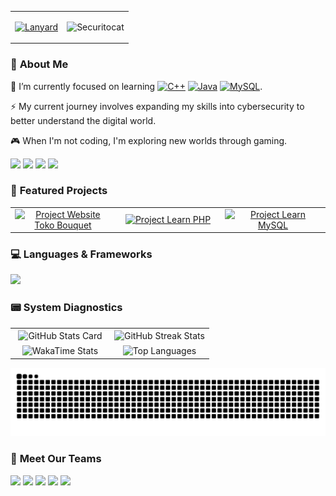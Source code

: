 <div align="center">
  <table>
    <tr>
      <td align="center" valign="middle">

[![Lanyard](https://lanyard-profile-readme.vercel.app/api/1134220267535745065?theme=dark&bg=1c1c1c&borderRadius=8px)](https://discord.com/users/1134220267535745065)

</td>
      <td align="center" valign="middle">
        <img src="https://user-images.githubusercontent.com/74038190/225813708-98b745f2-7d22-48cf-9150-083f1b00d6c9.gif" alt="Securitocat" width="350"/>
      </td>
    </tr>
  </table>
</div>

### 🤔 **About Me**

🌱 I’m currently focused on learning
<a href="https://github.com/Arganata-on/learn-cpp">
<img src="https://img.shields.io/badge/C++-%2300599C?style=flat&logo=c%2B%2B&logoColor=white" alt="C++" /></a>
<a href="https://github.com/Arganata-on/learn-java">
<img src="https://img.shields.io/badge/Java-%23ED8B00?style=flat&logo=openjdk&logoColor=white" alt="Java" /></a>
<a href="https://github.com/Arganata-on/learn-mysql">
<img src="https://img.shields.io/badge/mysql-%234479A1?style=flat&logo=mysql&logoColor=white" alt="MySQL" /></a>.

⚡ My current journey involves expanding my skills into cybersecurity to better understand the digital world.

🎮 When I'm not coding, I'm exploring new worlds through gaming.

<p>
<a href="mailto:arganata.on@gmail.com">
<img src="https://img.shields.io/badge/Gmail-D14836?logo=gmail&logoColor=white" /></a>
<a href="https://discordapp.com/users/1134220267535745065" ><img src="https://img.shields.io/badge/Discord-%235865F2.svg?&logo=discord&logoColor=white" /></a>
<a href="https://www.youtube.com/@Arganata.YouTube" ><img src="https://img.shields.io/badge/YouTube-%23FF0000.svg?style=flat&logo=youtube&logoColor=white" /></a>
<a href="https://www.instagram.com/arganata.on/" ><img src="https://img.shields.io/badge/Instagram-%23E4405F.svg?logo=Instagram&logoColor=white" /></a>
</p>

### 🚀 **Featured Projects**

<table width="100%">
  <tr>
    <td width="25%" align="center">
      <a href="https://github.com/Arganata-on/website-toko-bouquet">
        <picture>
          <source media="(prefers-color-scheme: dark)" srcset="https://github-readme-stats.vercel.app/api/pin/?username=Arganata-on&layout=compact&hide_border=true&repo=website-toko-bouquet&theme=tokyonight">
          <source media="(prefers-color-scheme: light)" srcset="https://github-readme-stats.vercel.app/api/pin/?username=Arganata-on&layout=compact&hide_border=true&repo=website-toko-bouquet&theme=buefy">
          <img src="https://github-readme-stats.vercel.app/api/pin/?username=Arganata-on&layout=compact&hide_border=true&repo=website-toko-bouquet&theme=tokyonight" alt="Project Website Toko Bouquet">
        </picture>
      </a>
    </td>
    <td width="25%" align="center">
      <a href="https://github.com/Arganata-on/learn-php">
        <picture>
          <source media="(prefers-color-scheme: dark)" srcset="https://github-readme-stats.vercel.app/api/pin/?username=Arganata-on&layout=compact&hide_border=true&repo=learn-php&theme=tokyonight">
          <source media="(prefers-color-scheme: light)" srcset="https://github-readme-stats.vercel.app/api/pin/?username=Arganata-on&layout=compact&hide_border=true&repo=learn-php&theme=buefy">
          <img src="https://github-readme-stats.vercel.app/api/pin/?username=Arganata-on&layout=compact&hide_border=true&repo=learn-php&theme=tokyonight" alt="Project Learn PHP">
        </picture>
      </a>
    </td>
    <td width="25%" align="center">
      <a href="https://github.com/Arganata-on/learn-mysql">
        <picture>
          <source media="(prefers-color-scheme: dark)" srcset="https://github-readme-stats.vercel.app/api/pin/?username=Arganata-on&layout=compact&hide_border=true&repo=learn-mysql&theme=tokyonight">
          <source media="(prefers-color-scheme: light)" srcset="https://github-readme-stats.vercel.app/api/pin/?username=Arganata-on&layout=compact&hide_border=true&repo=learn-mysql&theme=buefy">
          <img src="https://github-readme-stats.vercel.app/api/pin/?username=Arganata-on&layout=compact&hide_border=true&repo=learn-mysql&theme=tokyonight" alt="Project Learn MySQL">
        </picture>
      </a>
    </td>
  </tr>
</table>

### 💻 **Languages & Frameworks**

<p>
  <img src="https://skillicons.dev/icons?i=cpp,java,php,html,css,mysql,git,vscode,idea,stackoverflow" />
</p>

### 📟 **System Diagnostics**

<table width="100%">
  <tr>
    <td width="50%" align="center">
      <picture>
        <source media="(prefers-color-scheme: dark)" srcset="https://github-readme-stats.vercel.app/api?username=Arganata-on&layout=compact&show_icons=true&theme=tokyonight&hide_border=true&count_private=true">
        <source media="(prefers-color-scheme: light)" srcset="https://github-readme-stats.vercel.app/api?username=Arganata-on&layout=compact&show_icons=true&theme=buefy&hide_border=true&count_private=true">
        <img align="center" src="https://github-readme-stats.vercel.app/api?username=Arganata-on&layout=compact&show_icons=true&theme=tokyonight&hide_border=true&count_private=true" alt="GitHub Stats Card">
      </picture>
    </td>
    <td width="50%" align="center">
     <picture>
    <source media="(prefers-color-scheme: dark)" srcset="https://github-readme-streak-stats.herokuapp.com/?user=Arganata-on&theme=tokyonight&hide_border=true">
    <source media="(prefers-color-scheme: light)" srcset="https://github-readme-streak-stats.herokuapp.com/?user=Arganata-on&theme=buefy&hide_border=true">
    <img align="center" src="https://github-readme-streak-stats.herokuapp.com/?user=Arganata-on&theme=tokyonight&hide_border=true" alt="GitHub Streak Stats">
</picture>
    </td>
  </tr>
  <tr>
    <td width="50%" align="center">
      <picture>
        <source media="(prefers-color-scheme: dark)" srcset="https://github-readme-stats.vercel.app/api/wakatime?username=Arganata&layout=compact&theme=tokyonight&hide_border=true&langs_count=6">
        <source media="(prefers-color-scheme: light)" srcset="https://github-readme-stats.vercel.app/api/wakatime?username=Arganata&layout=compact&theme=buefy&hide_border=true&langs_count=6">
        <img align="center" src="https://github-readme-stats.vercel.app/api/wakatime?username=Arganata&layout=compact&theme=tokyonight&hide_border=true&langs_count=6" alt="WakaTime Stats">
      </picture>
    </td>
    <td width="50%" align="center">
      <picture>
        <source media="(prefers-color-scheme: dark)" srcset="https://github-readme-stats.vercel.app/api/top-langs/?username=Arganata-on&layout=compact&theme=tokyonight&hide_border=true&count_private=true">
        <source media="(prefers-color-scheme: light)" srcset="https://github-readme-stats.vercel.app/api/top-langs/?username=Arganata-on&layout=compact&theme=buefy&hide_border=true&count_private=true">
        <img align="center" src="https://github-readme-stats.vercel.app/api/top-langs/?username=Arganata-on&layout=compact&theme=tokyonight&hide_border=true&count_private=true&bg_color=0D1117" alt="Top Languages">
      </picture>
    </td>
  </tr>
</table>

<div align="center">
<picture>

<source media="(prefers-color-scheme: dark)" srcset="https://raw.githubusercontent.com/Arganata-on/Arganata-on/output/github-contribution-grid-snake-dark.svg">
<source media="(prefers-color-scheme: light)" srcset="https://raw.githubusercontent.com/Arganata-on/Arganata-on/output/github-contribution-grid-snake.svg">
<img src="https://raw.githubusercontent.com/Arganata-on/Arganata-on/output/github-contribution-grid-snake-dark.svg" alt="Contribution Snake">
</picture>

</div>

### 👋 **Meet Our Teams**

<div align="left">
  <a href="https://github.com/Arganata-on">
    <img src="https://github.com/Arganata-on.png?size=80" width="80"/></a>
  <a href="https://github.com/EkoRamadn">
    <img src="https://github.com/EkoRamadn.png?size=80" width="80"/></a>
  <a href="https://github.com/AhmadYusronF">
    <img src="https://github.com/AhmadYusronF.png?size=80" width="80"/></a>
  <a href="https://github.com/4estra">
    <img src="https://github.com/4estra.png?size=80" width="80"/></a>
  <a href="https://github.com/FirmanSyah2078">
    <img src="https://github.com/FirmanSyah2078.png?size=80" width="80"/></a>
